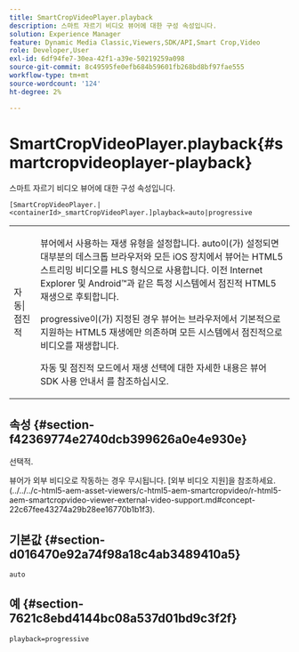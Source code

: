 ```yaml
---
title: SmartCropVideoPlayer.playback
description: 스마트 자르기 비디오 뷰어에 대한 구성 속성입니다.
solution: Experience Manager
feature: Dynamic Media Classic,Viewers,SDK/API,Smart Crop,Video
role: Developer,User
exl-id: 6df94fe7-30ea-42f1-a39e-50219259a098
source-git-commit: 8c49595fe0efb684b59601fb268bd8bf97fae555
workflow-type: tm+mt
source-wordcount: '124'
ht-degree: 2%

---
```


# SmartCropVideoPlayer.playback{#smartcropvideoplayer-playback}

스마트 자르기 비디오 뷰어에 대한 구성 속성입니다.

`[SmartCropVideoPlayer.|<containerId>_smartCropVideoPlayer.]playback=auto|progressive`

<table id="table_C616483932C2482CA9794DDD7313FD7C"> 
 <tbody> 
  <tr> 
   <td colname="col1"> <p> <span class="codeph"> 자동|점진적</span> </p> </td> 
   <td colname="col2"> <p> 뷰어에서 사용하는 재생 유형을 설정합니다. <span class="codeph"> auto</span>이(가) 설정되면 대부분의 데스크톱 브라우저와 모든 iOS 장치에서 뷰어는 HTML5 스트리밍 비디오를 HLS 형식으로 사용합니다. 이전 Internet Explorer 및 Android™과 같은 특정 시스템에서 점진적 HTML5 재생으로 후퇴합니다. </p> <p><span class="codeph"> progressive</span>이(가) 지정된 경우 뷰어는 브라우저에서 기본적으로 지원하는 HTML5 재생에만 의존하며 모든 시스템에서 점진적으로 비디오를 재생합니다. </p> <p>자동 및 점진적 모드에서 재생 선택에 대한 자세한 내용은 뷰어 SDK 사용 안내서 를 참조하십시오. </p> </td> 
  </tr> 
 </tbody> 
</table>

## 속성 {#section-f42369774e2740dcb399626a0e4e930e}

선택적.

뷰어가 외부 비디오로 작동하는 경우 무시됩니다. [외부 비디오 지원]을 참조하세요.
(../../../c-html5-aem-asset-viewers/c-html5-aem-smartcropvideo/r-html5-aem-smartcropvideo-viewer-external-video-support.md#concept-22c67fee43274a29b28ee16770b1b1f3).

## 기본값 {#section-d016470e92a74f98a18c4ab3489410a5}

`auto`

## 예 {#section-7621c8ebd4144bc08a537d01bd9c3f2f}

```
playback=progressive
```
